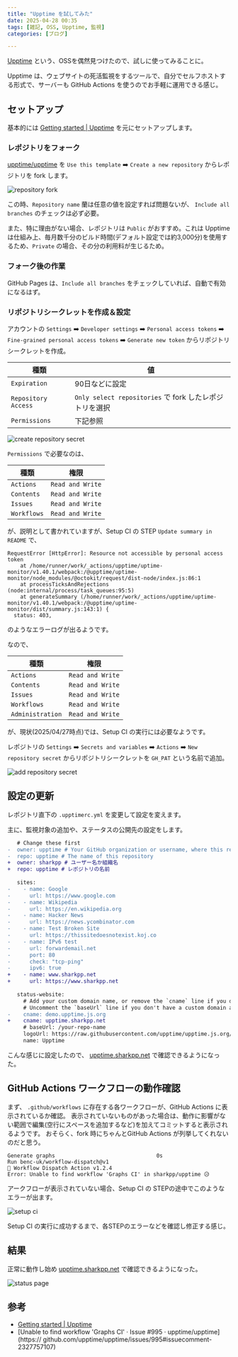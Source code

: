 ```yaml
---
title: "Upptime を試してみた"
date: 2025-04-28 00:35
tags: [雑記, OSS, Upptime, 監視]
categories: [ブログ]

---
```


[Upptime](https://upptime.js.org/) という、OSSを偶然見つけたので、試しに使ってみることに。

Upptime は、ウェブサイトの死活監視をするツールで、自分でセルフホストする形式で、サーバーも GitHub Actions を使うのでお手軽に運用できる感じ。

## セットアップ

基本的には [Getting started | Upptime](https://upptime.js.org/docs/get-started) を元にセットアップします。

### レポジトリをフォーク

[upptime/upptime](https://github.com/upptime/upptime) を `Use this template` ➡️ `Create a new repository` からレポジトリを fork します。

![repository fork](/images/20250428_01_repository_fork.png)

この時、`Repository name` 蘭は任意の値を設定すれば問題ないが、 `Include all branches` のチェックは必ず必要。

また、特に理由がない場合、レポジトリは `Public` がおすすめ。これは Upptime は仕組み上、毎月数千分のビルド時間(デフォルト設定では約3,000分)を使用するため、`Private` の場合、その分の利用料が生じるため。

### フォーク後の作業

GitHub Pages は、`Include all branches` をチェックしていれば、自動で有効になるはず。

### リポジトリシークレットを作成＆設定

アカウントの `Settings` ➡️ `Developer settings` ➡️ `Personal access tokens` ➡️ `Fine-grained personal access tokens` ➡️ `Generate new token` からリポジトリシークレットを作成。

種類 | 値
-|-
`Expiration`   | 90日などに設定
`Repository Access`   | `Only select repositories` で fork したレポジトリを選択
`Permissions`   | 下記参照

![create repository secret](/images/20250428_02_create_repository_secret.png)

`Permissions` で必要なのは、

種類 | 権限
-|-
`Actions`   | `Read and Write`
`Contents`  | `Read and Write`
`Issues`    | `Read and Write`
`Workflows` | `Read and Write`

が、説明として書かれていますが、Setup CI の STEP `Update summary in README` で、
```code
RequestError [HttpError]: Resource not accessible by personal access token
    at /home/runner/work/_actions/upptime/uptime-monitor/v1.40.1/webpack:/@upptime/uptime-monitor/node_modules/@octokit/request/dist-node/index.js:86:1
    at processTicksAndRejections (node:internal/process/task_queues:95:5)
    at generateSummary (/home/runner/work/_actions/upptime/uptime-monitor/v1.40.1/webpack:/@upptime/uptime-monitor/dist/summary.js:143:1) {
  status: 403,
```
のようなエラーログが出るようです。

なので、

種類 | 権限
-|-
`Actions`   | `Read and Write`
`Contents`  | `Read and Write`
`Issues`    | `Read and Write`
`Workflows` | `Read and Write`
`Administration` | `Read and Write`

が、現状(2025/04/27時点)では、Setup CI の実行には必要なようです。


レポジトリの `Settings` ➡️ `Secrets and variables` ➡️ `Actions` ➡️ `New repository secret` からリポジトリシークレットを `GH_PAT` という名前で追加。

![add repository secret](/images/20250428_03_add_repository_secret.png)

## 設定の更新

レポジトリ直下の `.upptimerc.yml` を変更して設定を変えます。

主に、監視対象の追加や、ステータスの公開先の設定をします。

```diff
   # Change these first
-  owner: upptime # Your GitHub organization or username, where this repository   lives
-  repo: upptime # The name of this repository
+  owner: sharkpp # ユーザー名か組織名
+  repo: upptime # レポジトリの名前
   
   sites:
-    - name: Google
-      url: https://www.google.com
-    - name: Wikipedia
-      url: https://en.wikipedia.org
-    - name: Hacker News
-      url: https://news.ycombinator.com
-    - name: Test Broken Site
-      url: https://thissitedoesnotexist.koj.co
-    - name: IPv6 test
-      url: forwardemail.net
-      port: 80
-      check: "tcp-ping"
-      ipv6: true
+    - name: www.sharkpp.net
+      url: https://www.sharkpp.net
   
   status-website:
     # Add your custom domain name, or remove the `cname` line if you don't have a   domain
     # Uncomment the `baseUrl` line if you don't have a custom domain and add your   repo name there
-    cname: demo.upptime.js.org
+    cname: upptime.sharkpp.net
     # baseUrl: /your-repo-name
     logoUrl: https://raw.githubusercontent.com/upptime/upptime.js.org/master/  static/img/icon.svg
     name: Upptime
```

こんな感じに設定したので、 [upptime.sharkpp.net](https://upptime.sharkpp.net/) で確認できるようになった。

## GitHub Actions ワークフローの動作確認

まず、 `.github/workflows` に存在する各ワークフローが、GitHub Actions に表示されているか確認。
表示されていないものがあった場合は、動作に影響がない範囲で編集(空行にスペースを追加するなど)を加えてコミットすると表示されるようです。
おそらく、fork 時にちゃんとGitHub Actions が列挙してくれないのだと思う。

```
Generate graphs                                0s
Run benc-uk/workflow-dispatch@v1
🏃 Workflow Dispatch Action v1.2.4
Error: Unable to find workflow 'Graphs CI' in sharkpp/upptime 😥
```

アークフローが表示されていない場合、Setup CI の STEPの途中でこのようなエラーが出ます。

![setup ci](/images/20250428_04_setup_ci.png)

Setup CI の実行に成功するまで、各STEPのエラーなどを確認し修正する感じ。

## 結果

正常に動作し始め [upptime.sharkpp.net](https://upptime.sharkpp.net/) で確認できるようになった。

![status page](/images/20250428_05_status_page.png)

## 参考

* [Getting started | Upptime](https://upptime.js.org/docs/get-started#add-repository-secrets)
* [Unable to find workflow 'Graphs CI' · Issue #995 · upptime/upptime](https://  github.com/upptime/upptime/issues/995#issuecomment-2327757107)


